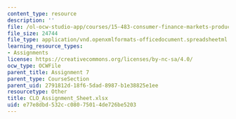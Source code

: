 ```yaml
---
content_type: resource
description: ''
file: /ol-ocw-studio-app/courses/15-483-consumer-finance-markets-product-design-and-fintech-spring-2018/e77e8dbd532cc08075014de726be5203_CLO_Assignment_Sheet.xlsx
file_size: 24744
file_type: application/vnd.openxmlformats-officedocument.spreadsheetml.sheet
learning_resource_types:
- Assignments
license: https://creativecommons.org/licenses/by-nc-sa/4.0/
ocw_type: OCWFile
parent_title: Assignment 7
parent_type: CourseSection
parent_uid: 2791812d-18f6-5dad-8987-b1e38825e1ee
resourcetype: Other
title: CLO_Assignment_Sheet.xlsx
uid: e77e8dbd-532c-c080-7501-4de726be5203
---
```

